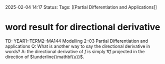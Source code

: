 2025-02-04 14:17
Status: 
Tags: [[Partial Differentiation and Applications]]
# word result for directional derivative

TD: YEAR1::TERM2::MA144 Modelling 2::03 Partial Differentiation and applications
Q: What is another way to say the directional derivative in words?
A: the directional derivative of $f$ is simply $\nabla f$ projected in the direction of $\underline{\mathbf{u}}$.
<!--ID: 1738678814283-->

